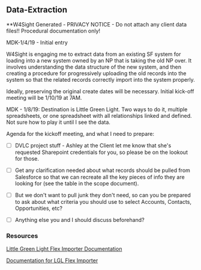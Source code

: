## Data-Extraction

**W4Sight Generated - PRIVACY NOTICE - Do not attach any client data files!!  Procedural documentation only!

MDK-1/4/19 - Initial entry

W4Sight is engaging me to extract data from an existing SF system for loading into a new system owned by an NP that is taking the old NP over.  It involves understanding the data structure of the new system, and then creating a procedure for progressively uploading the old records into the system so that the related records correctly import into the system properly.

Ideally, preserving the original create dates will be necessary.  Initial kick-off meeting will be 1/10/19 at 7AM.

MDK - 1/8/19:  Destination is Little Green Light.    Two ways to do it, multiple spreadsheets, or one spreadsheet with all relationships linked and defined.  Not sure how to play it until I see the data.

Agenda for the kickoff meeting, and what I need to prepare:

- [ ] DVLC project stuff - Ashley at the Client let me know that she's requested Sharepoint credentials for you, so please be on the lookout for those.


- [ ] Get any clarification needed about what records should be pulled from Salesforce so that we can recreate all the key pieces of info they are looking for (see the table in the scope document).  

- [ ] But we don't want to pull junk they don't need, so can you be prepared to ask about what criteria you should use to select Accounts, Contacts, Opportunities, etc?  

- [ ] Anything else you and I should discuss beforehand?


### Resources

[Little Green Light Flex Importer Documentation](https://help.littlegreenlight.com/article/51-using-the-flex-importer)

[Documentation for LGL Flex Importer](https://help.littlegreenlight.com/article/55-uploading-relationships-with-the-flex-importer)

